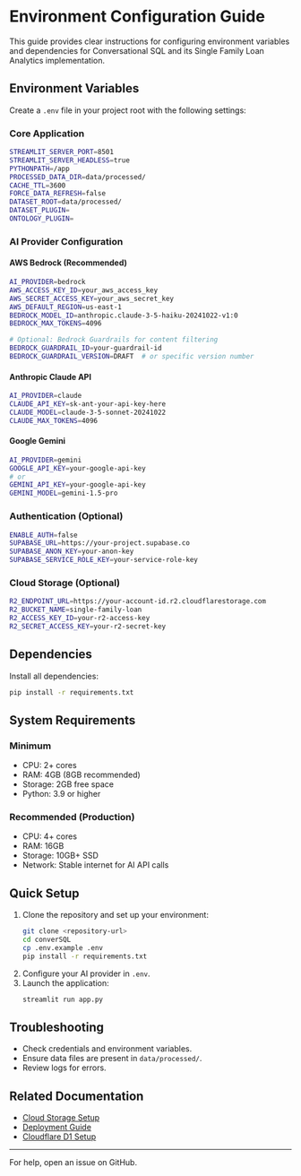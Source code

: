 
# Environment Configuration Guide

This guide provides clear instructions for configuring environment variables and dependencies for Conversational SQL and its Single Family Loan Analytics implementation.

## Environment Variables

Create a `.env` file in your project root with the following settings:

### Core Application
```bash
STREAMLIT_SERVER_PORT=8501
STREAMLIT_SERVER_HEADLESS=true
PYTHONPATH=/app
PROCESSED_DATA_DIR=data/processed/
CACHE_TTL=3600
FORCE_DATA_REFRESH=false
DATASET_ROOT=data/processed/
DATASET_PLUGIN=
ONTOLOGY_PLUGIN=
```

### AI Provider Configuration

#### AWS Bedrock (Recommended)
```bash
AI_PROVIDER=bedrock
AWS_ACCESS_KEY_ID=your_aws_access_key
AWS_SECRET_ACCESS_KEY=your_aws_secret_key
AWS_DEFAULT_REGION=us-east-1
BEDROCK_MODEL_ID=anthropic.claude-3-5-haiku-20241022-v1:0
BEDROCK_MAX_TOKENS=4096

# Optional: Bedrock Guardrails for content filtering
BEDROCK_GUARDRAIL_ID=your-guardrail-id
BEDROCK_GUARDRAIL_VERSION=DRAFT  # or specific version number
```

#### Anthropic Claude API
```bash
AI_PROVIDER=claude
CLAUDE_API_KEY=sk-ant-your-api-key-here
CLAUDE_MODEL=claude-3-5-sonnet-20241022
CLAUDE_MAX_TOKENS=4096
```

#### Google Gemini
```bash
AI_PROVIDER=gemini
GOOGLE_API_KEY=your-google-api-key
# or
GEMINI_API_KEY=your-google-api-key
GEMINI_MODEL=gemini-1.5-pro
```

### Authentication (Optional)
```bash
ENABLE_AUTH=false
SUPABASE_URL=https://your-project.supabase.co
SUPABASE_ANON_KEY=your-anon-key
SUPABASE_SERVICE_ROLE_KEY=your-service-role-key
```

### Cloud Storage (Optional)
```bash
R2_ENDPOINT_URL=https://your-account-id.r2.cloudflarestorage.com
R2_BUCKET_NAME=single-family-loan
R2_ACCESS_KEY_ID=your-r2-access-key
R2_SECRET_ACCESS_KEY=your-r2-secret-key
```

## Dependencies

Install all dependencies:
```bash
pip install -r requirements.txt
```

## System Requirements

### Minimum
- CPU: 2+ cores
- RAM: 4GB (8GB recommended)
- Storage: 2GB free space
- Python: 3.9 or higher

### Recommended (Production)
- CPU: 4+ cores
- RAM: 16GB
- Storage: 10GB+ SSD
- Network: Stable internet for AI API calls

## Quick Setup

1. Clone the repository and set up your environment:
   ```bash
   git clone <repository-url>
   cd converSQL
   cp .env.example .env
   pip install -r requirements.txt
   ```
2. Configure your AI provider in `.env`.
3. Launch the application:
   ```bash
   streamlit run app.py
   ```

## Troubleshooting

- Check credentials and environment variables.
- Ensure data files are present in `data/processed/`.
- Review logs for errors.

## Related Documentation

- [Cloud Storage Setup](R2_SETUP.md)
- [Deployment Guide](DEPLOYMENT.md)
- [Cloudflare D1 Setup](D1_SETUP.md)

---

For help, open an issue on GitHub.